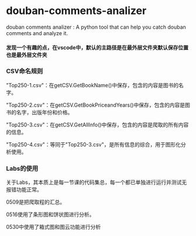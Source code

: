 # douban-comments-analizer
douban comments analizer : A python tool that can help you catch douban comments and analyze it.

#### 发现一个有趣的点，在vscode中，默认的主路径是在最外层文件夹默认保存位置也是最外层文件夹

### CSV命名规则
"Top250-1.csv"：在getCSV.GetBookName()中保存，包含的内容是图书的名字。  

"Top250-2.csv"：在getCSV.GetBookPriceandYears()中保存，包含的内容是图书的名字，出版年份和价格。

"Top250-3.csv"：在getCSV.GetAllInfo()中保存，包含的内容是爬取的所有内容的信息。

"Top250-4.csv"：等同于"Top250-3.csv"，是所有信息的综合，用于图形化分析使用。

### Labs的使用

关于Labs，其本质上是每一节课的代码集总，每一个都已单独进行运行并测试无报错功能正常。

0509是把爬取程的汇总。

0516使用了条形图和饼状图进行分析。

0530中使用了箱式图和图云功能进行分析